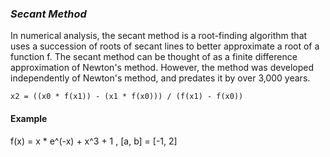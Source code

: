 ### *Secant Method*
In numerical analysis, the secant method is a root-finding algorithm that uses a succession of roots of secant lines to better approximate a root of a function f. The secant method can be thought of as a finite difference approximation of Newton's method. However, the method was developed independently of Newton's method, and predates it by over 3,000 years.
```
x2 = ((x0 * f(x1)) - (x1 * f(x0))) / (f(x1) - f(x0))
```

#### Example
f(x) = x * e^(-x) + x^3 + 1 , [a, b] = [-1, 2]
